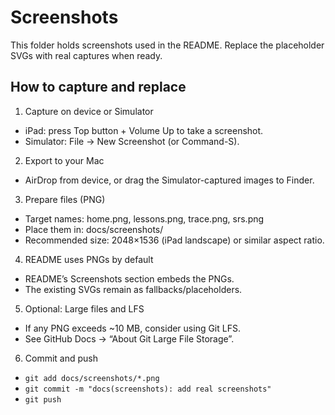 # Screenshots

This folder holds screenshots used in the README.
Replace the placeholder SVGs with real captures when ready.

## How to capture and replace
1) Capture on device or Simulator
- iPad: press Top button + Volume Up to take a screenshot.
- Simulator: File → New Screenshot (or Command-S).

2) Export to your Mac
- AirDrop from device, or drag the Simulator-captured images to Finder.

3) Prepare files (PNG)
- Target names: home.png, lessons.png, trace.png, srs.png
- Place them in: docs/screenshots/
- Recommended size: 2048×1536 (iPad landscape) or similar aspect ratio.

4) README uses PNGs by default
- README’s Screenshots section embeds the PNGs.
- The existing SVGs remain as fallbacks/placeholders.

5) Optional: Large files and LFS
- If any PNG exceeds ~10 MB, consider using Git LFS.
- See GitHub Docs → “About Git Large File Storage”.

6) Commit and push
- `git add docs/screenshots/*.png`
- `git commit -m "docs(screenshots): add real screenshots"`
- `git push`
